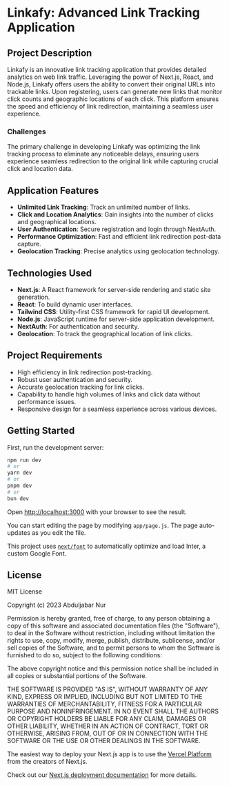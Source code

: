 # Linkafy: Advanced Link Tracking Application

## Project Description
Linkafy is an innovative link tracking application that provides detailed analytics on web link traffic. Leveraging the power of Next.js, React, and Node.js, Linkafy offers users the ability to convert their original URLs into trackable links. Upon registering, users can generate new links that monitor click counts and geographic locations of each click. This platform ensures the speed and efficiency of link redirection, maintaining a seamless user experience.

### Challenges
The primary challenge in developing Linkafy was optimizing the link tracking process to eliminate any noticeable delays, ensuring users experience seamless redirection to the original link while capturing crucial click and location data.

## Application Features
- **Unlimited Link Tracking**: Track an unlimited number of links.
- **Click and Location Analytics**: Gain insights into the number of clicks and geographical locations.
- **User Authentication**: Secure registration and login through NextAuth.
- **Performance Optimization**: Fast and efficient link redirection post-data capture.
- **Geolocation Tracking**: Precise analytics using geolocation technology.

## Technologies Used
- **Next.js**: A React framework for server-side rendering and static site generation.
- **React**: To build dynamic user interfaces.
- **Tailwind CSS**: Utility-first CSS framework for rapid UI development.
- **Node.js**: JavaScript runtime for server-side application development.
- **NextAuth**: For authentication and security.
- **Geolocation**: To track the geographical location of link clicks.

## Project Requirements
- High efficiency in link redirection post-tracking.
- Robust user authentication and security.
- Accurate geolocation tracking for link clicks.
- Capability to handle high volumes of links and click data without performance issues.
- Responsive design for a seamless experience across various devices.

## Getting Started

First, run the development server:

```bash
npm run dev
# or
yarn dev
# or
pnpm dev
# or
bun dev
```

Open [http://localhost:3000](http://localhost:3000) with your browser to see the result.

You can start editing the page by modifying `app/page.js`. The page auto-updates as you edit the file.

This project uses [`next/font`](https://nextjs.org/docs/basic-features/font-optimization) to automatically optimize and load Inter, a custom Google Font.
## License

MIT License

Copyright (c) 2023 Abduljabar Nur

Permission is hereby granted, free of charge, to any person obtaining a copy
of this software and associated documentation files (the "Software"), to deal
in the Software without restriction, including without limitation the rights
to use, copy, modify, merge, publish, distribute, sublicense, and/or sell
copies of the Software, and to permit persons to whom the Software is
furnished to do so, subject to the following conditions:

The above copyright notice and this permission notice shall be included in all
copies or substantial portions of the Software.

THE SOFTWARE IS PROVIDED "AS IS", WITHOUT WARRANTY OF ANY KIND, EXPRESS OR
IMPLIED, INCLUDING BUT NOT LIMITED TO THE WARRANTIES OF MERCHANTABILITY,
FITNESS FOR A PARTICULAR PURPOSE AND NONINFRINGEMENT. IN NO EVENT SHALL THE
AUTHORS OR COPYRIGHT HOLDERS BE LIABLE FOR ANY CLAIM, DAMAGES OR OTHER
LIABILITY, WHETHER IN AN ACTION OF CONTRACT, TORT OR OTHERWISE, ARISING FROM,
OUT OF OR IN CONNECTION WITH THE SOFTWARE OR THE USE OR OTHER DEALINGS IN THE
SOFTWARE.

The easiest way to deploy your Next.js app is to use the [Vercel Platform](https://vercel.com/new?utm_medium=default-template&filter=next.js&utm_source=create-next-app&utm_campaign=create-next-app-readme) from the creators of Next.js.

Check out our [Next.js deployment documentation](https://nextjs.org/docs/deployment) for more details.
